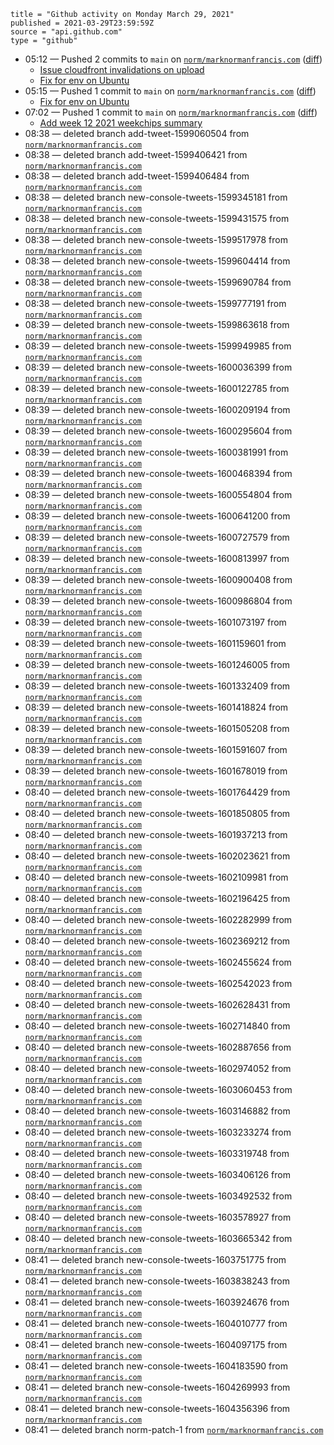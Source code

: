 ```
title = "Github activity on Monday March 29, 2021"
published = 2021-03-29T23:59:59Z
source = "api.github.com"
type = "github"
```

* 05:12 — Pushed 2 commits to `main` on [`norm/marknormanfrancis.com`](https://github.com/norm/marknormanfrancis.com) ([diff](https://github.com/norm/marknormanfrancis.com/compare/0a9baa6648d7b52a13d2f582092499e1446b1842..de171bc9d1aca6f650f196d97d51b8f8fbd2ecbe))
  * [Issue cloudfront invalidations on upload](https://github.com/norm/marknormanfrancis.com/commit/19a9067c62a60ca8ef5cdd24a6857002a222e3d8)
  * [Fix for env on Ubuntu](https://github.com/norm/marknormanfrancis.com/commit/de171bc9d1aca6f650f196d97d51b8f8fbd2ecbe)
* 05:15 — Pushed 1 commit to `main` on [`norm/marknormanfrancis.com`](https://github.com/norm/marknormanfrancis.com) ([diff](https://github.com/norm/marknormanfrancis.com/compare/de171bc9d1aca6f650f196d97d51b8f8fbd2ecbe..83a8b5e7493027c29faec213370c469b58b8c006))
  * [Fix for env on Ubuntu](https://github.com/norm/marknormanfrancis.com/commit/83a8b5e7493027c29faec213370c469b58b8c006)
* 07:02 — Pushed 1 commit to `main` on [`norm/marknormanfrancis.com`](https://github.com/norm/marknormanfrancis.com) ([diff](https://github.com/norm/marknormanfrancis.com/compare/6a92981ced1ad7f5061d922dcc26c27a3737f740..52d2a12401ad3d2737c1d17ecd00bf7ec0c0b86a))
  * [Add week 12 2021 weekchips summary](https://github.com/norm/marknormanfrancis.com/commit/52d2a12401ad3d2737c1d17ecd00bf7ec0c0b86a)
* 08:38 — deleted branch add-tweet-1599060504 from [`norm/marknormanfrancis.com`](https://github.com/norm/marknormanfrancis.com)
* 08:38 — deleted branch add-tweet-1599406421 from [`norm/marknormanfrancis.com`](https://github.com/norm/marknormanfrancis.com)
* 08:38 — deleted branch add-tweet-1599406484 from [`norm/marknormanfrancis.com`](https://github.com/norm/marknormanfrancis.com)
* 08:38 — deleted branch new-console-tweets-1599345181 from [`norm/marknormanfrancis.com`](https://github.com/norm/marknormanfrancis.com)
* 08:38 — deleted branch new-console-tweets-1599431575 from [`norm/marknormanfrancis.com`](https://github.com/norm/marknormanfrancis.com)
* 08:38 — deleted branch new-console-tweets-1599517978 from [`norm/marknormanfrancis.com`](https://github.com/norm/marknormanfrancis.com)
* 08:38 — deleted branch new-console-tweets-1599604414 from [`norm/marknormanfrancis.com`](https://github.com/norm/marknormanfrancis.com)
* 08:38 — deleted branch new-console-tweets-1599690784 from [`norm/marknormanfrancis.com`](https://github.com/norm/marknormanfrancis.com)
* 08:38 — deleted branch new-console-tweets-1599777191 from [`norm/marknormanfrancis.com`](https://github.com/norm/marknormanfrancis.com)
* 08:39 — deleted branch new-console-tweets-1599863618 from [`norm/marknormanfrancis.com`](https://github.com/norm/marknormanfrancis.com)
* 08:39 — deleted branch new-console-tweets-1599949985 from [`norm/marknormanfrancis.com`](https://github.com/norm/marknormanfrancis.com)
* 08:39 — deleted branch new-console-tweets-1600036399 from [`norm/marknormanfrancis.com`](https://github.com/norm/marknormanfrancis.com)
* 08:39 — deleted branch new-console-tweets-1600122785 from [`norm/marknormanfrancis.com`](https://github.com/norm/marknormanfrancis.com)
* 08:39 — deleted branch new-console-tweets-1600209194 from [`norm/marknormanfrancis.com`](https://github.com/norm/marknormanfrancis.com)
* 08:39 — deleted branch new-console-tweets-1600295604 from [`norm/marknormanfrancis.com`](https://github.com/norm/marknormanfrancis.com)
* 08:39 — deleted branch new-console-tweets-1600381991 from [`norm/marknormanfrancis.com`](https://github.com/norm/marknormanfrancis.com)
* 08:39 — deleted branch new-console-tweets-1600468394 from [`norm/marknormanfrancis.com`](https://github.com/norm/marknormanfrancis.com)
* 08:39 — deleted branch new-console-tweets-1600554804 from [`norm/marknormanfrancis.com`](https://github.com/norm/marknormanfrancis.com)
* 08:39 — deleted branch new-console-tweets-1600641200 from [`norm/marknormanfrancis.com`](https://github.com/norm/marknormanfrancis.com)
* 08:39 — deleted branch new-console-tweets-1600727579 from [`norm/marknormanfrancis.com`](https://github.com/norm/marknormanfrancis.com)
* 08:39 — deleted branch new-console-tweets-1600813997 from [`norm/marknormanfrancis.com`](https://github.com/norm/marknormanfrancis.com)
* 08:39 — deleted branch new-console-tweets-1600900408 from [`norm/marknormanfrancis.com`](https://github.com/norm/marknormanfrancis.com)
* 08:39 — deleted branch new-console-tweets-1600986804 from [`norm/marknormanfrancis.com`](https://github.com/norm/marknormanfrancis.com)
* 08:39 — deleted branch new-console-tweets-1601073197 from [`norm/marknormanfrancis.com`](https://github.com/norm/marknormanfrancis.com)
* 08:39 — deleted branch new-console-tweets-1601159601 from [`norm/marknormanfrancis.com`](https://github.com/norm/marknormanfrancis.com)
* 08:39 — deleted branch new-console-tweets-1601246005 from [`norm/marknormanfrancis.com`](https://github.com/norm/marknormanfrancis.com)
* 08:39 — deleted branch new-console-tweets-1601332409 from [`norm/marknormanfrancis.com`](https://github.com/norm/marknormanfrancis.com)
* 08:39 — deleted branch new-console-tweets-1601418824 from [`norm/marknormanfrancis.com`](https://github.com/norm/marknormanfrancis.com)
* 08:39 — deleted branch new-console-tweets-1601505208 from [`norm/marknormanfrancis.com`](https://github.com/norm/marknormanfrancis.com)
* 08:39 — deleted branch new-console-tweets-1601591607 from [`norm/marknormanfrancis.com`](https://github.com/norm/marknormanfrancis.com)
* 08:39 — deleted branch new-console-tweets-1601678019 from [`norm/marknormanfrancis.com`](https://github.com/norm/marknormanfrancis.com)
* 08:40 — deleted branch new-console-tweets-1601764429 from [`norm/marknormanfrancis.com`](https://github.com/norm/marknormanfrancis.com)
* 08:40 — deleted branch new-console-tweets-1601850805 from [`norm/marknormanfrancis.com`](https://github.com/norm/marknormanfrancis.com)
* 08:40 — deleted branch new-console-tweets-1601937213 from [`norm/marknormanfrancis.com`](https://github.com/norm/marknormanfrancis.com)
* 08:40 — deleted branch new-console-tweets-1602023621 from [`norm/marknormanfrancis.com`](https://github.com/norm/marknormanfrancis.com)
* 08:40 — deleted branch new-console-tweets-1602109981 from [`norm/marknormanfrancis.com`](https://github.com/norm/marknormanfrancis.com)
* 08:40 — deleted branch new-console-tweets-1602196425 from [`norm/marknormanfrancis.com`](https://github.com/norm/marknormanfrancis.com)
* 08:40 — deleted branch new-console-tweets-1602282999 from [`norm/marknormanfrancis.com`](https://github.com/norm/marknormanfrancis.com)
* 08:40 — deleted branch new-console-tweets-1602369212 from [`norm/marknormanfrancis.com`](https://github.com/norm/marknormanfrancis.com)
* 08:40 — deleted branch new-console-tweets-1602455624 from [`norm/marknormanfrancis.com`](https://github.com/norm/marknormanfrancis.com)
* 08:40 — deleted branch new-console-tweets-1602542023 from [`norm/marknormanfrancis.com`](https://github.com/norm/marknormanfrancis.com)
* 08:40 — deleted branch new-console-tweets-1602628431 from [`norm/marknormanfrancis.com`](https://github.com/norm/marknormanfrancis.com)
* 08:40 — deleted branch new-console-tweets-1602714840 from [`norm/marknormanfrancis.com`](https://github.com/norm/marknormanfrancis.com)
* 08:40 — deleted branch new-console-tweets-1602887656 from [`norm/marknormanfrancis.com`](https://github.com/norm/marknormanfrancis.com)
* 08:40 — deleted branch new-console-tweets-1602974052 from [`norm/marknormanfrancis.com`](https://github.com/norm/marknormanfrancis.com)
* 08:40 — deleted branch new-console-tweets-1603060453 from [`norm/marknormanfrancis.com`](https://github.com/norm/marknormanfrancis.com)
* 08:40 — deleted branch new-console-tweets-1603146882 from [`norm/marknormanfrancis.com`](https://github.com/norm/marknormanfrancis.com)
* 08:40 — deleted branch new-console-tweets-1603233274 from [`norm/marknormanfrancis.com`](https://github.com/norm/marknormanfrancis.com)
* 08:40 — deleted branch new-console-tweets-1603319748 from [`norm/marknormanfrancis.com`](https://github.com/norm/marknormanfrancis.com)
* 08:40 — deleted branch new-console-tweets-1603406126 from [`norm/marknormanfrancis.com`](https://github.com/norm/marknormanfrancis.com)
* 08:40 — deleted branch new-console-tweets-1603492532 from [`norm/marknormanfrancis.com`](https://github.com/norm/marknormanfrancis.com)
* 08:40 — deleted branch new-console-tweets-1603578927 from [`norm/marknormanfrancis.com`](https://github.com/norm/marknormanfrancis.com)
* 08:40 — deleted branch new-console-tweets-1603665342 from [`norm/marknormanfrancis.com`](https://github.com/norm/marknormanfrancis.com)
* 08:41 — deleted branch new-console-tweets-1603751775 from [`norm/marknormanfrancis.com`](https://github.com/norm/marknormanfrancis.com)
* 08:41 — deleted branch new-console-tweets-1603838243 from [`norm/marknormanfrancis.com`](https://github.com/norm/marknormanfrancis.com)
* 08:41 — deleted branch new-console-tweets-1603924676 from [`norm/marknormanfrancis.com`](https://github.com/norm/marknormanfrancis.com)
* 08:41 — deleted branch new-console-tweets-1604010777 from [`norm/marknormanfrancis.com`](https://github.com/norm/marknormanfrancis.com)
* 08:41 — deleted branch new-console-tweets-1604097175 from [`norm/marknormanfrancis.com`](https://github.com/norm/marknormanfrancis.com)
* 08:41 — deleted branch new-console-tweets-1604183590 from [`norm/marknormanfrancis.com`](https://github.com/norm/marknormanfrancis.com)
* 08:41 — deleted branch new-console-tweets-1604269993 from [`norm/marknormanfrancis.com`](https://github.com/norm/marknormanfrancis.com)
* 08:41 — deleted branch new-console-tweets-1604356396 from [`norm/marknormanfrancis.com`](https://github.com/norm/marknormanfrancis.com)
* 08:41 — deleted branch norm-patch-1 from [`norm/marknormanfrancis.com`](https://github.com/norm/marknormanfrancis.com)
